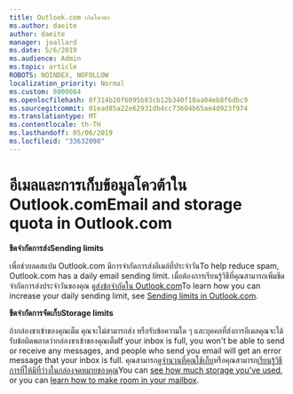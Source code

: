 ```yaml
---
title: Outlook.com เกินโควตา
ms.author: daeite
author: daeite
manager: joallard
ms.date: 5/6/2019
ms.audience: Admin
ms.topic: article
ROBOTS: NOINDEX, NOFOLLOW
localization_priority: Normal
ms.custom: 8000084
ms.openlocfilehash: 8f314b20f6095b83cb12b340f10aa04eb8f6dbc9
ms.sourcegitcommit: 01ead85a22e62931db4cc73604b65ae4d923f974
ms.translationtype: MT
ms.contentlocale: th-TH
ms.lasthandoff: 05/06/2019
ms.locfileid: "33632098"
---
```

# <a name="email-and-storage-quota-in-outlookcom"></a><span data-ttu-id="d2600-102">อีเมลและการเก็บข้อมูลโควต้าใน Outlook.com</span><span class="sxs-lookup"><span data-stu-id="d2600-102">Email and storage quota in Outlook.com</span></span>

<span data-ttu-id="d2600-103">**ขีดจำกัดการส่ง**</span><span class="sxs-lookup"><span data-stu-id="d2600-103">**Sending limits**</span></span>

<span data-ttu-id="d2600-104">เพื่อช่วยลดสแปม Outlook.com มีการจำกัดการส่งอีเมล์ที่ประจำวัน</span><span class="sxs-lookup"><span data-stu-id="d2600-104">To help reduce spam, Outlook.com has a daily email sending limit.</span></span> <span data-ttu-id="d2600-105">เมื่อต้องการเรียนรู้วิธีที่คุณสามารถเพิ่มขีดจำกัดการส่งประจำวันของคุณ ดู[ส่งข้อจำกัดใน Outlook.com](https://support.office.com/article/279ee200-594c-40f0-9ec8-bb6af7735c2e)</span><span class="sxs-lookup"><span data-stu-id="d2600-105">To learn how you can increase your daily sending limit, see [Sending limits in Outlook.com](https://support.office.com/article/279ee200-594c-40f0-9ec8-bb6af7735c2e).</span></span>

<span data-ttu-id="d2600-106">**ขีดจำกัดการจัดเก็บ**</span><span class="sxs-lookup"><span data-stu-id="d2600-106">**Storage limits**</span></span>

<span data-ttu-id="d2600-107">ถ้ากล่องขาเข้าของคุณเต็ม คุณจะไม่สามารถส่ง หรือรับข้อความใด ๆ และบุคคลที่ส่งการอีเมลคุณจะได้รับข้อผิดพลาดว่ากล่องขาเข้าของคุณเต็ม</span><span class="sxs-lookup"><span data-stu-id="d2600-107">If your inbox is full, you won't be able to send or receive any messages, and people who send you email will get an error message that your inbox is full.</span></span> <span data-ttu-id="d2600-108">คุณสามารถ[ดูจำนวนที่คุณใช้เก็บ](https://go.microsoft.com/fwlink/?linkid=2052089)หรือคุณสามารถ[เรียนรู้วิธีการที่ให้มีที่ว่างในกล่องจดหมายของคุณ](https://support.office.com/article/7ac99134-69e5-4619-ac0b-2d313bba5e9e)</span><span class="sxs-lookup"><span data-stu-id="d2600-108">You can [see how much storage you've used](https://go.microsoft.com/fwlink/?linkid=2052089), or you can [learn how to make room in your mailbox](https://support.office.com/article/7ac99134-69e5-4619-ac0b-2d313bba5e9e).</span></span>